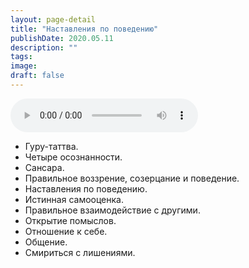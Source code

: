 ```yaml
---
layout: page-detail
title: "Наставления по поведению"
publishDate: 2020.05.11
description: ""
tags:
image:
draft: false
---
```


<audio title="2020.05.11 - Наставления по поведению.mp3" src="https://filer-api.advayta.org/v1.0/public/files/74560" controls=""></audio>

* Гуру-таттва.
* Четыре осознанности.
* Сансара.
* Правильное воззрение, созерцание и поведение.
* Наставления по поведению.
* Истинная самооценка.
* Правильное взаимодействие с другими.
* Открытие помыслов.
* Отношение к себе.
* Общение.
* Смириться с лишениями.

  
